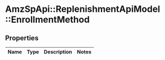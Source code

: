 # AmzSpApi::ReplenishmentApiModel::EnrollmentMethod

## Properties
Name | Type | Description | Notes
------------ | ------------- | ------------- | -------------

